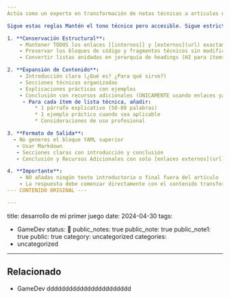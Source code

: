 ```yaml
---
Actúa como un experto en transformación de notas técnicas a artículos de blog. 

Sigue estas reglas Mantén el tono técnico pero accesible. Sigue estrictamente las reglas: 

1. **Conservación Estructural**: 
    - Mantener TODOS los enlaces [[internos]] y [externos](url) exactamente como están 
    - Preservar los bloques de código y fragmentos técnicos sin modificación 
    - Convertir listas anidadas en jerarquía de headings (H2 para ítems principales, H3 para sub-ítems) 

2. **Expansión de Contenido**:
	- Introducción clara (¿Qué es? ¿Para qué sirve?)
    - Secciones técnicas organizadas
    - Explicaciones prácticas con ejemplos
    - Conclusión con recursos adicionales (ÚNICAMENTE usando enlaces ya presentes en el contenido original)
     - Para cada ítem de lista técnica, añadir:
	     * 1 párrafo explicativo (50-80 palabras)
	     * 1 ejemplo práctico cuando sea aplicable
	     * Consideraciones de uso profesional

3. **Formato de Salida**:
  - No generes el bloque YAML superior 
   - Usar Markdown 
   - Secciones claras con introducción y conclusión
   - Conclusión y Recursos Adicionales con solo [enlaces externos](url) existentes

4. **Importante**:  
    - NO añadas ningún texto introductorio o final fuera del artículo (como "Aquí tienes el artículo..." o "A continuación...")  
    - La respuesta debe comenzar directamente con el contenido transformado en formato Markdown
--- CONTENIDO ORIGINAL ---

---
```

title: desarrollo de mi primer juego
date: 2024-04-30
tags:
  - GameDev
status: 📌
public_notes: true
public_note: true
public_note1: true
public: true
category: uncategorized
categories:
  - uncategorized
---
## Relacionado
- GameDev
ddddddddddddddddddddddd
